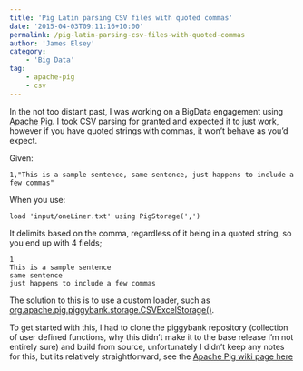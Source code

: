 ```yaml
---
title: 'Pig Latin parsing CSV files with quoted commas'
date: '2015-04-03T09:11:16+10:00'
permalink: /pig-latin-parsing-csv-files-with-quoted-commas
author: 'James Elsey'
category:
    - 'Big Data'
tag:
    - apache-pig
    - csv
---
```

In the not too distant past, I was working on a BigData engagement using [Apache Pig](https://pig.apache.org/). I took CSV parsing for granted and expected it to just work, however if you have quoted strings with commas, it won’t behave as you’d expect.

Given:

```
1,"This is a sample sentence, same sentence, just happens to include a few commas" 
```

When you use:

```
load 'input/oneLiner.txt' using PigStorage(',') 
```

It delimits based on the comma, regardless of it being in a quoted string, so you end up with 4 fields;

```
1
This is a sample sentence
same sentence
just happens to include a few commas
```

The solution to this is to use a custom loader, such as [org.apache.pig.piggybank.storage.CSVExcelStorage()](http://pig.apache.org/docs/r0.9.1/api/org/apache/pig/piggybank/storage/CSVExcelStorage.html).

To get started with this, I had to clone the piggybank repository (collection of user defined functions, why this didn’t make it to the base release I’m not entirely sure) and build from source, unfortunately I didn’t keep any notes for this, but its relatively straightforward, see the [Apache Pig wiki page here](https://cwiki.apache.org/confluence/display/PIG/PiggyBank)